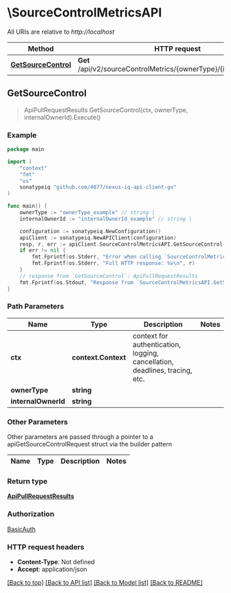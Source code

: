 # \SourceControlMetricsAPI

All URIs are relative to *http://localhost*

Method | HTTP request | Description
------------- | ------------- | -------------
[**GetSourceControl**](SourceControlMetricsAPI.md#GetSourceControl) | **Get** /api/v2/sourceControlMetrics/{ownerType}/{internalOwnerId} | 



## GetSourceControl

> ApiPullRequestResults GetSourceControl(ctx, ownerType, internalOwnerId).Execute()



### Example

```go
package main

import (
	"context"
	"fmt"
	"os"
	sonatypeiq "github.com/4077/nexus-iq-api-client-go"
)

func main() {
	ownerType := "ownerType_example" // string | 
	internalOwnerId := "internalOwnerId_example" // string | 

	configuration := sonatypeiq.NewConfiguration()
	apiClient := sonatypeiq.NewAPIClient(configuration)
	resp, r, err := apiClient.SourceControlMetricsAPI.GetSourceControl(context.Background(), ownerType, internalOwnerId).Execute()
	if err != nil {
		fmt.Fprintf(os.Stderr, "Error when calling `SourceControlMetricsAPI.GetSourceControl``: %v\n", err)
		fmt.Fprintf(os.Stderr, "Full HTTP response: %v\n", r)
	}
	// response from `GetSourceControl`: ApiPullRequestResults
	fmt.Fprintf(os.Stdout, "Response from `SourceControlMetricsAPI.GetSourceControl`: %v\n", resp)
}
```

### Path Parameters


Name | Type | Description  | Notes
------------- | ------------- | ------------- | -------------
**ctx** | **context.Context** | context for authentication, logging, cancellation, deadlines, tracing, etc.
**ownerType** | **string** |  | 
**internalOwnerId** | **string** |  | 

### Other Parameters

Other parameters are passed through a pointer to a apiGetSourceControlRequest struct via the builder pattern


Name | Type | Description  | Notes
------------- | ------------- | ------------- | -------------



### Return type

[**ApiPullRequestResults**](ApiPullRequestResults.md)

### Authorization

[BasicAuth](../README.md#BasicAuth)

### HTTP request headers

- **Content-Type**: Not defined
- **Accept**: application/json

[[Back to top]](#) [[Back to API list]](../README.md#documentation-for-api-endpoints)
[[Back to Model list]](../README.md#documentation-for-models)
[[Back to README]](../README.md)

